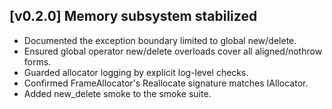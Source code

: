 ## [v0.2.0] Memory subsystem stabilized
- Documented the exception boundary limited to global new/delete.
- Ensured global operator new/delete overloads cover all aligned/nothrow forms.
- Guarded allocator logging by explicit log-level checks.
- Confirmed FrameAllocator's Reallocate signature matches IAllocator.
- Added new_delete smoke to the smoke suite.

